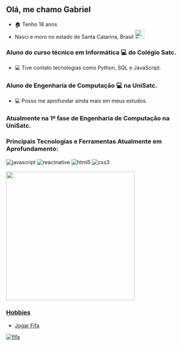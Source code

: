 ## Olá, me chamo Gabriel

- 🏠 Tenho 18 anos
- Nasci e moro no estado de Santa Catarina, Brasil <img src="https://emojitool.com/img/joypixels/7.0/flag-brazil-3403.png" alt="Brasil" height=25 width=25 style="display: inline_block">


### Aluno do curso técnico em Informática 💻 do Colégio Satc.
- 💻 Tive contato tecnologias como Python, SQL e JavaScript.

### Aluno de Engenharia de Computação 💻 na UniSatc.
- 💻 Posso me aprofundar ainda mais em meus estudos.

### Atualmente na 1ª fase de Engenharia de Computação na UniSatc.

### Principais Tecnologias e Ferramentas Atualmente em Aprofundamento:
<div style="display: inline_block">
          <img align="center" alt="javascript" src="https://img.shields.io/badge/JavaScript-F7DF1E?style=for-the-badge&logo=javascript&logoColor=black">
          <img align="center" alt="reactnative" src="https://img.shields.io/badge/React_Native-20232A?style=for-the-badge&logo=react&logoColor=61DAFB">
          <img align="center" alt="html5" src="https://img.shields.io/badge/HTML5-E34F26?style=for-the-badge&logo=html5&logoColor=white">
          <img align="center" alt="css3" src="https://img.shields.io/badge/CSS3-1572B6?style=for-the-badge&logo=css3&logoColor=white">
</div>
<br/>
<img loading="lazy" height="350em" src="https://github-readme-stats.vercel.app/api/top-langs/?username=GabrielMensor&layout=pie&theme=radical"/>
<div>
          <a href="https://github.com/GabrielMensor">
          
</div>

### Hobbies
- Jogar Fifa

![fifa](https://media2.giphy.com/media/v1.Y2lkPTc5MGI3NjExaXUzbTY0aDBuY2t4enE1bGw3NTk2aTZscmdidm9zZ3AwZ3V1ZW00cSZlcD12MV9pbnRlcm5hbF9naWZfYnlfaWQmY3Q9Zw/VdR2Z22SBgoRLnx8GB/giphy.webp)
